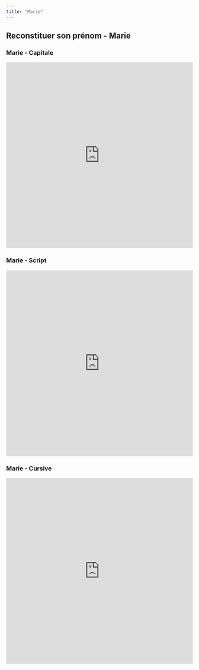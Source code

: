 ```yaml
---
title: "Marie"
---
```


## Reconstituer son prénom - Marie

### Marie - Capitale
<iframe src="https://learningapps.org/watch?v=p0vtvrhuj20" style="border:0px;width:100%;height:500px" webkitallowfullscreen="true" mozallowfullscreen="true"></iframe>

### Marie - Script
<iframe src="https://learningapps.org/watch?v=pysic8yh320" style="border:0px;width:100%;height:500px" webkitallowfullscreen="true" mozallowfullscreen="true"></iframe>

### Marie - Cursive
<iframe src="https://learningapps.org/watch?v=pd2y715kj20" style="border:0px;width:100%;height:500px" webkitallowfullscreen="true" mozallowfullscreen="true"></iframe>
